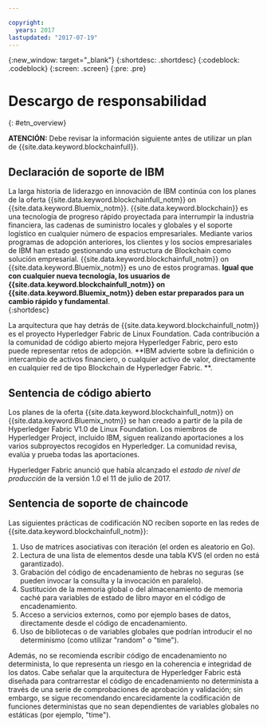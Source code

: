 ```yaml
---

copyright:
  years: 2017
lastupdated: "2017-07-19"
---
```


{:new_window: target="_blank"}
{:shortdesc: .shortdesc}
{:codeblock: .codeblock}
{:screen: .screen}
{:pre: .pre}


# Descargo de responsabilidad
{: #etn_overview}

**ATENCIÓN:** Debe revisar la información siguiente antes de utilizar un plan de {{site.data.keyword.blockchainfull}}.

## Declaración de soporte de IBM

La larga historia de liderazgo en innovación de IBM continúa con los planes de la oferta {{site.data.keyword.blockchainfull_notm}} on {{site.data.keyword.Bluemix_notm}}. {{site.data.keyword.blockchain}} es una tecnología de progreso rápido proyectada para interrumpir la industria financiera, las cadenas de suministro locales y globales y el soporte logístico en cualquier número de espacios empresariales. Mediante varios programas de adopción anteriores, los clientes y los socios empresariales de IBM han estado gestionando una estructura de Blockchain como solución empresarial. {{site.data.keyword.blockchainfull_notm}} on {{site.data.keyword.Bluemix_notm}} es uno de estos programas. **Igual que con cualquier nueva tecnología, los usuarios de {{site.data.keyword.blockchainfull_notm}} on {{site.data.keyword.Bluemix_notm}} deben estar preparados para un cambio rápido y fundamental**.  
{:shortdesc}

La arquitectura que hay detrás de {{site.data.keyword.blockchainfull_notm}} es el proyecto Hyperledger Fabric de Linux Foundation. Cada contribución a la comunidad de código abierto mejora Hyperledger Fabric, pero esto puede representar retos de adopción. **IBM advierte sobre la definición o intercambio de activos financiero, o cualquier activo de valor, directamente en cualquier red de tipo Blockchain de Hyperledger Fabric. **.  

## Sentencia de código abierto

Los planes de la oferta {{site.data.keyword.blockchainfull_notm}} on {{site.data.keyword.Bluemix_notm}} se han creado a partir de la pila de Hyperledger Fabric V1.0 de Linux Foundation. Los miembros de Hyperledger Project, incluido IBM, siguen realizando aportaciones a los varios subproyectos recogidos en Hyperledger.  La comunidad revisa, evalúa y prueba todas las aportaciones. 

Hyperledger Fabric anunció que había alcanzado el *estado de nivel de producción* de la versión 1.0 el 11 de julio de 2017. 

## Sentencia de soporte de chaincode

Las siguientes prácticas de codificación NO reciben soporte en las redes de {{site.data.keyword.blockchainfull_notm}}:

1. Uso de matrices asociativas con iteración (el orden es aleatorio en Go).
2. Lectura de una lista de elementos desde una tabla KVS (el orden no está garantizado).
3. Grabación del código de encadenamiento de hebras no seguras (se pueden invocar la consulta y la invocación en paralelo).
4. Sustitución de la memoria global o del almacenamiento de memoria caché para variables de estado de libro mayor en el código de encadenamiento.
5. Acceso a servicios externos, como por ejemplo bases de datos, directamente desde el código de encadenamiento.
6. Uso de bibliotecas o de variables globales que podrían introducir el no determinismo (como utilizar "random" o "time").  

Además, no se recomienda escribir código de encadenamiento no determinista, lo que representa un riesgo en la coherencia e integridad de los datos.  Cabe señalar que la arquitectura de Hyperledger Fabric está diseñada para contrarrestar el código de encadenamiento no determinista a través de una serie de comprobaciones de aprobación y validación; sin embargo, se sigue recomendando encarecidamente la codificación de funciones deterministas que no sean dependientes de variables globales no estáticas (por ejemplo, "time").  
